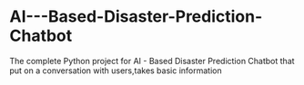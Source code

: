 # AI---Based-Disaster-Prediction-Chatbot
The complete Python project for AI - Based Disaster Prediction Chatbot that put on a conversation with users,takes basic information 
